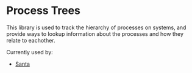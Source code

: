 # Process Trees

This library is used to track the hierarchy of processes on systems, and provide ways to lookup information about the processes and how they relate to eachother.

Currently used by:
* [Santa](https://github.com/google/santa)
